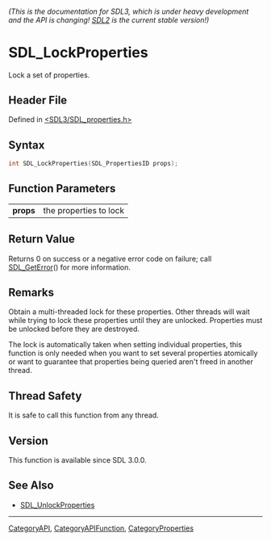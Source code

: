 ###### (This is the documentation for SDL3, which is under heavy development and the API is changing! [SDL2](https://wiki.libsdl.org/SDL2/) is the current stable version!)
# SDL_LockProperties

Lock a set of properties.

## Header File

Defined in [<SDL3/SDL_properties.h>](https://github.com/libsdl-org/SDL/blob/main/include/SDL3/SDL_properties.h)

## Syntax

```c
int SDL_LockProperties(SDL_PropertiesID props);
```

## Function Parameters

|               |                        |
| ------------- | ---------------------- |
| **props**     | the properties to lock |

## Return Value

Returns 0 on success or a negative error code on failure; call
[SDL_GetError](SDL_GetError)() for more information.

## Remarks

Obtain a multi-threaded lock for these properties. Other threads will wait
while trying to lock these properties until they are unlocked. Properties
must be unlocked before they are destroyed.

The lock is automatically taken when setting individual properties, this
function is only needed when you want to set several properties atomically
or want to guarantee that properties being queried aren't freed in another
thread.

## Thread Safety

It is safe to call this function from any thread.

## Version

This function is available since SDL 3.0.0.

## See Also

- [SDL_UnlockProperties](SDL_UnlockProperties)

----
[CategoryAPI](CategoryAPI), [CategoryAPIFunction](CategoryAPIFunction), [CategoryProperties](CategoryProperties)

